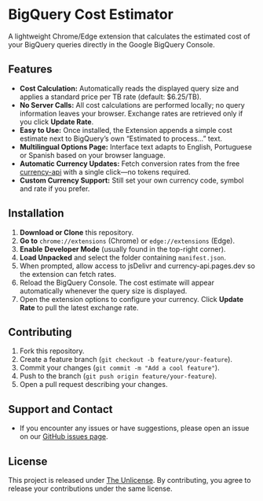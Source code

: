 # BigQuery Cost Estimator

A lightweight Chrome/Edge extension that calculates the estimated cost of your BigQuery queries directly in the Google BigQuery Console.

## Features

- **Cost Calculation:** Automatically reads the displayed query size and applies a standard price per TB rate (default: \$6.25/TB).
- **No Server Calls:** All cost calculations are performed locally; no query information leaves your browser. Exchange rates are retrieved only if you click **Update Rate**.
- **Easy to Use:** Once installed, the Extension appends a simple cost estimate next to BigQuery’s own “Estimated to process…” text.
- **Multilingual Options Page:** Interface text adapts to English, Portuguese or Spanish based on your browser language.
- **Automatic Currency Updates:** Fetch conversion rates from the free [currency-api](https://github.com/fawazahmed0/exchange-api) with a single click—no tokens required.
- **Custom Currency Support:** Still set your own currency code, symbol and rate if you prefer.

## Installation

1. **Download or Clone** this repository.
2. **Go to** `chrome://extensions` (Chrome) or `edge://extensions` (Edge).
3. **Enable** **Developer Mode** (usually found in the top-right corner).
4. **Load Unpacked** and select the folder containing `manifest.json`.
5. When prompted, allow access to jsDelivr and currency-api.pages.dev so the extension can fetch rates.
6. Reload the BigQuery Console. The cost estimate will appear automatically whenever the query size is displayed.
7. Open the extension options to configure your currency. Click **Update Rate** to pull the latest exchange rate.

## Contributing

1. Fork this repository.
2. Create a feature branch (`git checkout -b feature/your-feature`).
3. Commit your changes (`git commit -m "Add a cool feature"`).
4. Push to the branch (`git push origin feature/your-feature`).
5. Open a pull request describing your changes.

## Support and Contact

- If you encounter any issues or have suggestions, please open an issue on our [GitHub issues page](#).

## License

This project is released under [The Unlicense](https://unlicense.org/). By contributing, you agree to release your contributions under the same license.
